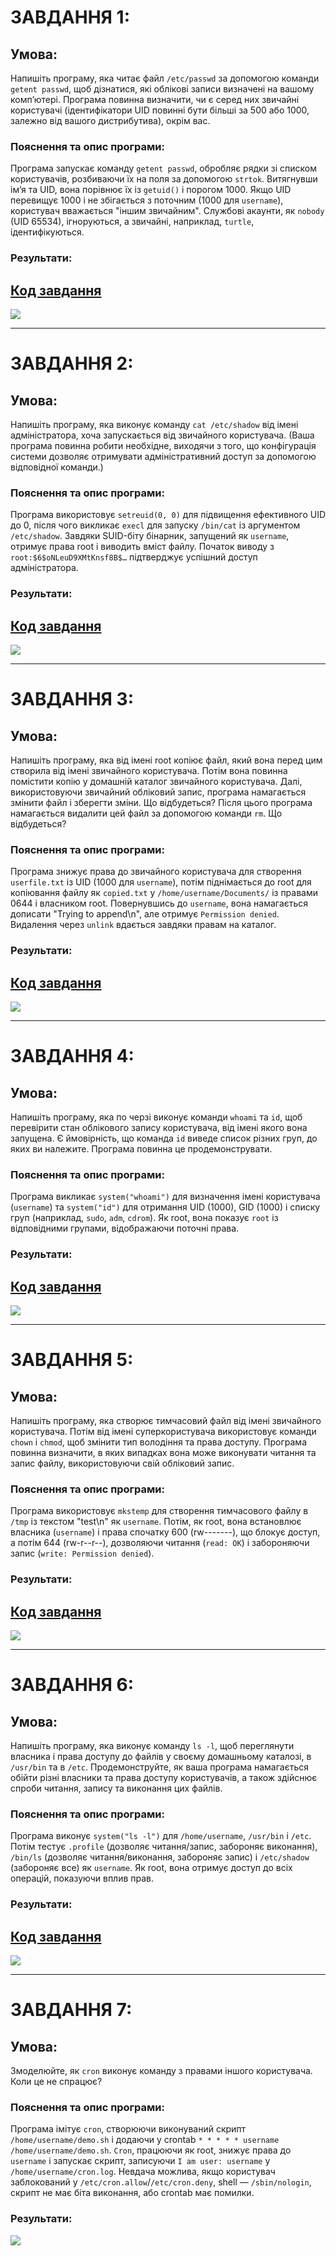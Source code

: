 # ЗАВДАННЯ 1:

## Умова:
Напишіть програму, яка читає файл `/etc/passwd` за допомогою команди `getent passwd`, щоб дізнатися, які облікові записи визначені на вашому комп’ютері. Програма повинна визначити, чи є серед них звичайні користувачі (ідентифікатори UID повинні бути більші за 500 або 1000, залежно від вашого дистрибутива), окрім вас.

### Пояснення та опис програми:
Програма запускає команду `getent passwd`, обробляє рядки зі списком користувачів, розбиваючи їх на поля за допомогою `strtok`. Витягнувши ім’я та UID, вона порівнює їх із `getuid()` і порогом 1000. Якщо UID перевищує 1000 і не збігається з поточним (1000 для `username`), користувач вважається "іншим звичайним". Службові акаунти, як `nobody` (UID 65534), ігноруються, а звичайні, наприклад, `turtle`, ідентифікуються.

### Результати:

## [Код завдання](9.1/task91.c)

![](9.1/task91.png)

---

# ЗАВДАННЯ 2:

## Умова:
Напишіть програму, яка виконує команду `cat /etc/shadow` від імені адміністратора, хоча запускається від звичайного користувача. (Ваша програма повинна робити необхідне, виходячи з того, що конфігурація системи дозволяє отримувати адміністративний доступ за допомогою відповідної команди.)

### Пояснення та опис програми:
Програма використовує `setreuid(0, 0)` для підвищення ефективного UID до 0, після чого викликає `execl` для запуску `/bin/cat` із аргументом `/etc/shadow`. Завдяки SUID-біту бінарник, запущений як `username`, отримує права root і виводить вміст файлу. Початок виводу з `root:$6$oNLeuD9XMtKnsf8B$…` підтверджує успішний доступ адміністратора.

### Результати:

## [Код завдання](9.2/task92.c)

![](9.2/task92.png)

---

# ЗАВДАННЯ 3:

## Умова:
Напишіть програму, яка від імені root копіює файл, який вона перед цим створила від імені звичайного користувача. Потім вона повинна помістити копію у домашній каталог звичайного користувача. Далі, використовуючи звичайний обліковий запис, програма намагається змінити файл і зберегти зміни. Що відбудеться? Після цього програма намагається видалити цей файл за допомогою команди `rm`. Що відбудеться?

### Пояснення та опис програми:
Програма знижує права до звичайного користувача для створення `userfile.txt` із UID (1000 для `username`), потім піднімається до root для копіювання файлу як `copied.txt` у `/home/username/Documents/` із правами 0644 і власником root. Повернувшись до `username`, вона намагається дописати "Trying to append\n", але отримує `Permission denied`. Видалення через `unlink` вдається завдяки правам на каталог.

### Результати:

## [Код завдання](9.3/task93.c)

![](9.3/taks93.png)

---

# ЗАВДАННЯ 4:

## Умова:
Напишіть програму, яка по черзі виконує команди `whoami` та `id`, щоб перевірити стан облікового запису користувача, від імені якого вона запущена. Є ймовірність, що команда `id` виведе список різних груп, до яких ви належите. Програма повинна це продемонструвати.

### Пояснення та опис програми:
Програма викликає `system("whoami")` для визначення імені користувача (`username`) та `system("id")` для отримання UID (1000), GID (1000) і списку груп (наприклад, `sudo`, `adm`, `cdrom`). Як root, вона показує `root` із відповідними групами, відображаючи поточні права.

### Результати:

## [Код завдання](9.4/task94.c)

![](9.4/task94.png)

---

# ЗАВДАННЯ 5:

## Умова:
Напишіть програму, яка створює тимчасовий файл від імені звичайного користувача. Потім від імені суперкористувача використовує команди `chown` і `chmod`, щоб змінити тип володіння та права доступу. Програма повинна визначити, в яких випадках вона може виконувати читання та запис файлу, використовуючи свій обліковий запис.

### Пояснення та опис програми:
Програма використовує `mkstemp` для створення тимчасового файлу в `/tmp` із текстом "test\n" як `username`. Потім, як root, вона встановлює власника (`username`) і права спочатку 600 (rw-------), що блокує доступ, а потім 644 (rw-r--r--), дозволяючи читання (`read: OK`) і забороняючи запис (`write: Permission denied`).

### Результати:

## [Код завдання](9.5/task95.c)

![](9.5/task95.png)

---

# ЗАВДАННЯ 6:

## Умова:
Напишіть програму, яка виконує команду `ls -l`, щоб переглянути власника і права доступу до файлів у своєму домашньому каталозі, в `/usr/bin` та в `/etc`. Продемонструйте, як ваша програма намагається обійти різні власники та права доступу користувачів, а також здійснює спроби читання, запису та виконання цих файлів.

### Пояснення та опис програми:
Програма виконує `system("ls -l")` для `/home/username`, `/usr/bin` і `/etc`. Потім тестує `.profile` (дозволяє читання/запис, забороняє виконання), `/bin/ls` (дозволяє читання/виконання, забороняє запис) і `/etc/shadow` (забороняє все) як `username`. Як root, вона отримує доступ до всіх операцій, показуючи вплив прав.

### Результати:

## [Код завдання](9.6/task96.c)

![](9.6/task96.png)

---

# ЗАВДАННЯ 7:

## Умова:
Змоделюйте, як `cron` виконує команду з правами іншого користувача. Коли це не спрацює?

### Пояснення та опис програми:
Програма імітує `cron`, створюючи виконуваний скрипт `/home/username/demo.sh` і додаючи у crontab `* * * * * username /home/username/demo.sh`. `Cron`, працюючи як root, знижує права до `username` і запускає скрипт, записуючи `I am user: username` у `/home/username/cron.log`. Невдача можлива, якщо користувач заблокований у `/etc/cron.allow`/`/etc/cron.deny`, shell — `/sbin/nologin`, скрипт не має біта виконання, або crontab має помилки.

### Результати:

![](V14/task97.png)

